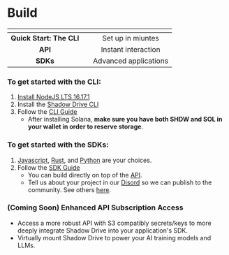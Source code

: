 # Build

<table data-view="cards"><thead><tr><th align="center"></th><th align="center"></th><th align="center"></th></tr></thead><tbody><tr><td align="center"><strong>Quick Start: The CLI</strong></td><td align="center"><strong></strong></td><td align="center">Set up in miuntes</td></tr><tr><td align="center"><strong>API</strong></td><td align="center"><strong></strong></td><td align="center">Instant interaction</td></tr><tr><td align="center"><strong>SDKs</strong></td><td align="center"><strong></strong></td><td align="center">Advanced applications</td></tr></tbody></table>

### **To get started with the CLI:**

1. [Install NodeJS LTS 16.17.1](https://nodejs.org/en/download/)
2. Install the [Shadow Drive CLI](shadow-drive/)
3. Follow the [CLI Guide](shadow-drive/the-cli.md)
   * After installing Solana, **make sure you have both SHDW and SOL in your wallet in order to reserve storage**.

### **To get started with the SDKs:**

1. [Javascript](https://www.npmjs.com/package/@shadow-drive/sdk), [Rust](https://crates.io/crates/shadow-drive-rust), and [Python](https://github.com/GenesysGo/shadow-drive-rust/tree/main/py) are your choices.
2. Follow the [SDK Guide](shadow-drive/the-sdk.md)
   * You can build directly on top of the [API](shadow-drive/the-api.md).
   * Tell us about your project in our [Disord](https://discord.gg/genesysgo) so we can publish to the community. See others [here](shadow-drive/community-mainted-uis.md).

### **(Coming Soon) Enhanced API Subscription Access**

* Access a more robust API with S3 compatibly secrets/keys to more deeply integrate Shadow Drive into your application's SDK.
* Virtually mount Shadow Drive to power your AI training models and LLMs.
